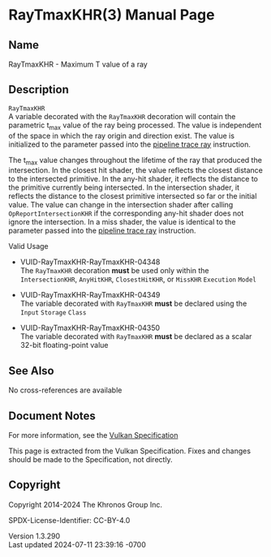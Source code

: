 # RayTmaxKHR(3) Manual Page

## Name

RayTmaxKHR - Maximum T value of a ray



## <a href="#_description" class="anchor"></a>Description

`RayTmaxKHR`  
A variable decorated with the `RayTmaxKHR` decoration will contain the
parametric t<sub>max</sub> value of the ray being processed. The value
is independent of the space in which the ray origin and direction exist.
The value is initialized to the parameter passed into the <a
href="https://registry.khronos.org/vulkan/specs/1.3-extensions/html/vkspec.html#glossary-pipeline-trace-ray"
target="_blank" rel="noopener">pipeline trace ray</a> instruction.

The t<sub>max</sub> value changes throughout the lifetime of the ray
that produced the intersection. In the closest hit shader, the value
reflects the closest distance to the intersected primitive. In the
any-hit shader, it reflects the distance to the primitive currently
being intersected. In the intersection shader, it reflects the distance
to the closest primitive intersected so far or the initial value. The
value can change in the intersection shader after calling
`OpReportIntersectionKHR` if the corresponding any-hit shader does not
ignore the intersection. In a miss shader, the value is identical to the
parameter passed into the <a
href="https://registry.khronos.org/vulkan/specs/1.3-extensions/html/vkspec.html#glossary-pipeline-trace-ray"
target="_blank" rel="noopener">pipeline trace ray</a> instruction.

Valid Usage

- <a href="#VUID-RayTmaxKHR-RayTmaxKHR-04348"
  id="VUID-RayTmaxKHR-RayTmaxKHR-04348"></a>
  VUID-RayTmaxKHR-RayTmaxKHR-04348  
  The `RayTmaxKHR` decoration **must** be used only within the
  `IntersectionKHR`, `AnyHitKHR`, `ClosestHitKHR`, or `MissKHR`
  `Execution` `Model`

- <a href="#VUID-RayTmaxKHR-RayTmaxKHR-04349"
  id="VUID-RayTmaxKHR-RayTmaxKHR-04349"></a>
  VUID-RayTmaxKHR-RayTmaxKHR-04349  
  The variable decorated with `RayTmaxKHR` **must** be declared using
  the `Input` `Storage` `Class`

- <a href="#VUID-RayTmaxKHR-RayTmaxKHR-04350"
  id="VUID-RayTmaxKHR-RayTmaxKHR-04350"></a>
  VUID-RayTmaxKHR-RayTmaxKHR-04350  
  The variable decorated with `RayTmaxKHR` **must** be declared as a
  scalar 32-bit floating-point value

## <a href="#_see_also" class="anchor"></a>See Also

No cross-references are available

## <a href="#_document_notes" class="anchor"></a>Document Notes

For more information, see the <a
href="https://registry.khronos.org/vulkan/specs/1.3-extensions/html/vkspec.html#RayTmaxKHR"
target="_blank" rel="noopener">Vulkan Specification</a>

This page is extracted from the Vulkan Specification. Fixes and changes
should be made to the Specification, not directly.

## <a href="#_copyright" class="anchor"></a>Copyright

Copyright 2014-2024 The Khronos Group Inc.

SPDX-License-Identifier: CC-BY-4.0

Version 1.3.290  
Last updated 2024-07-11 23:39:16 -0700
